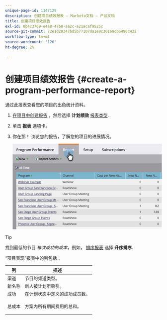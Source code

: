 ```yaml
---
unique-page-id: 1147129
description: 创建项目绩效报表 — Marketo文档 — 产品文档
title: 创建项目绩效报告
exl-id: 0b4c3769-e4a8-47b0-aa2c-a21acaf9525c
source-git-commit: 72e1d29347bd5b77107da1e9c30169cb6490c432
workflow-type: tm+mt
source-wordcount: '126'
ht-degree: 2%

---
```


# 创建项目绩效报告 {#create-a-program-performance-report}

通过此报表查看您的项目的出色统计资料。

1. [在项目中创建报告](/help/marketo/product-docs/reporting/basic-reporting/creating-reports/create-a-report-in-a-program.md) ，然后选择 **计划绩效** [报表类型](/help/marketo/product-docs/reporting/basic-reporting/report-types/report-type-overview.md).
1. 单击 **报表** 选项卡。
1. 你在那！ 浏览您的报告，了解您的项目的进展情况。

   ![](assets/image2014-9-18-17-3a23-3a2.png)

>[!TIP]
>
>找到最低的节目 *每次成功的成本*，例如， [排序报表](/help/marketo/product-docs/reporting/basic-reporting/editing-reports/sort-report-on-columns.md) 选择 **升序排序**.

“项目表现”报表中的列包括：

<table> 
 <thead> 
  <tr> 
   <th>列</th> 
   <th>描述</th> 
  </tr> 
 </thead> 
 <tbody> 
  <tr> 
   <td>渠道</td> 
   <td>节目的频道类型。</td> 
  </tr> 
  <tr> 
   <td>新名称</td> 
   <td>新人被计划所吸引。</td> 
  </tr> 
  <tr> 
   <td>成功</td> 
   <td>在计划状态中定义的成功成员数。 </td> 
  </tr> 
  <tr> 
   <td>总成本</td> 
   <td><p>方案内所有期间费用的总和。</p></td> 
  </tr> 
 </tbody> 
</table>
